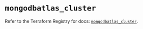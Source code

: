 # `mongodbatlas_cluster`

Refer to the Terraform Registry for docs: [`mongodbatlas_cluster`](https://registry.terraform.io/providers/mongodb/mongodbatlas/1.15.0/docs/resources/cluster).
